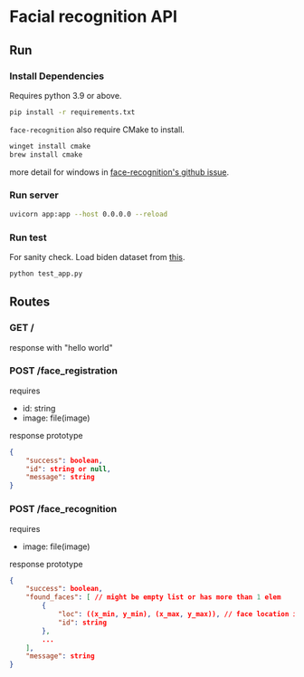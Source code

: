 # Facial recognition API

## Run

### Install Dependencies

Requires python 3.9 or above.

```bash
pip install -r requirements.txt
```

`face-recognition` also require CMake to install.

```bash
winget install cmake
brew install cmake
```

more detail for windows in [face-recognition's github issue](https://github.com/ageitgey/face_recognition/issues/175#issue-257710508).

### Run server

```bash
uvicorn app:app --host 0.0.0.0 --reload
```

### Run test

For sanity check. Load biden dataset from [this](https://drive.google.com/drive/folders/1BtC5S1ZBDgm2QXzBwBpsV7b6vNsKV3wC?usp=share_link).

```bash
python test_app.py
```

## Routes

### GET /

response with "hello world"

### POST /face_registration

requires
- id: string
- image: file(image)

response prototype
```json
{
    "success": boolean,
    "id": string or null,
    "message": string
}

```

### POST /face_recognition

requires
- image: file(image)

response prototype
```json
{
    "success": boolean,
    "found_faces": [ // might be empty list or has more than 1 elem
        {
            "loc": ((x_min, y_min), (x_max, y_max)), // face location in the image as int
            "id": string
        },
        ...
    ],
    "message": string
}
```